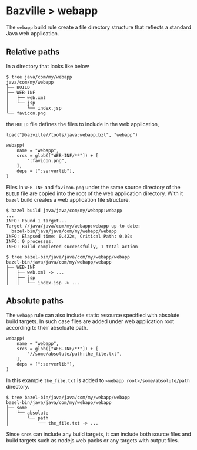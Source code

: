 # Bazville > webapp

The `webapp` build rule create a file directory structure that reflects a
standard Java web application.

## Relative paths

In a directory that looks like below

```
$ tree java/com/my/webapp
java/com/my/webapp
├── BUILD
├── WEB-INF
│   ├── web.xml
│   └── jsp
│       └── index.jsp
└── favicon.png
```

the `BUILD` file defines the files to include in the web application,

```
load("@bazville//tools/java:webapp.bzl", "webapp")

webapp(
    name = "webapp",
    srcs = glob(["WEB-INF/**"]) + [
        ":favicon.png",
    ],
    deps = [":serverlib"],
)
```

Files in `WEB-INF` and `favicon.png` under the same source directory of the
`BUILD` file are copied into the root of the web application directory. With
it `bazel` build creates a web application file structure.

```
$ bazel build java/java/com/my/webapp:webapp
...
INFO: Found 1 target...
Target //java/java/com/my/webapp:webapp up-to-date:
  bazel-bin/java/java/com/my/webapp/webapp
INFO: Elapsed time: 0.422s, Critical Path: 0.02s
INFO: 0 processes.
INFO: Build completed successfully, 1 total action

$ tree bazel-bin/java/java/com/my/webapp/webapp
bazel-bin/java/java/com/my/webapp/webapp
├── WEB-INF
│   ├── web.xml -> ...
│   ├── jsp
│   │   └── index.jsp -> ...
```

## Absolute paths

The `webapp` rule can also include static resource specified with absolute
build targets. In such case files are added under web application root
according to their absoluate path.

```
webapp(
    name = "webapp",
    srcs = glob(["WEB-INF/**"]) + [
        "//some/absolute/path:the_file.txt",
    ],
    deps = [":serverlib"],
)
```

In this example `the_file.txt` is added to `<webapp root>/some/absolute/path`
directory.

```
$ tree bazel-bin/java/java/com/my/webapp/webapp
bazel-bin/java/java/com/my/webapp/webapp
├── some
│   └── absolute
│       └── path
│           └── the_file.txt -> ...
```

Since `srcs` can include any build targets, it can include both source files
and build targets such as nodejs web packs or any targets with output files.